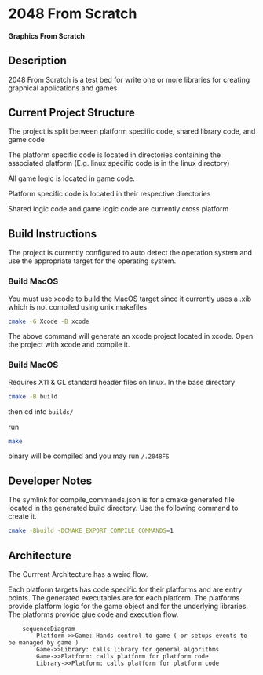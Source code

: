 # 2048 From Scratch

#### Graphics From Scratch

## Description

2048 From Scratch is a test bed for write one or more libraries for creating graphical applications and games

## Current Project Structure

The project is split between platform specific code, shared library code, and game code

The platform specific code is located in directories containing the associated platform (E.g. linux specific code is in the linux directory)

All game logic is located in game code.

Platform specific code is located in their respective directories

Shared logic code and game logic code are currently cross platform


## Build Instructions

The project is currently configured to auto detect the operation system and use the appropriate target for the operating system.

### Build MacOS

You must use xcode to build the MacOS target since it currently uses a .xib which is not compiled using unix makefiles

```sh
cmake -G Xcode -B xcode
```

The above command will generate an xcode project located in xcode. Open the project with xcode and compile it.

### Build MacOS

Requires X11 & GL standard header files on linux. 
In the base directory
```sh
cmake -B build
```

then cd into ``builds/``

run
```sh
make
```
binary will be compiled and you may run ``/.2048FS``

## Developer Notes

The symlink for compile_commands.json is for a cmake generated file located in the generated build directory. Use the following command
to create it.

```sh
cmake -Bbuild -DCMAKE_EXPORT_COMPILE_COMMANDS=1
```

## Architecture

The Currrent Architecture has a weird flow.

Each platform targets has code specific for their platforms and are entry points. The generated executables are for each platform. The platforms provide platform logic for the game object and for the underlying libraries. The platforms provide glue code and execution flow.

```mermaid
    sequenceDiagram
        Platform->>Game: Hands control to game ( or setups events to be managed by game )
        Game->>Library: calls library for general algorithms
        Game->>Platform: calls platform for platform code
        Library->>Platform: calls platform for platform code
```
